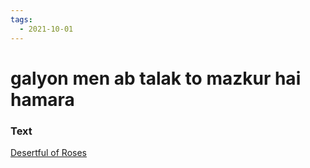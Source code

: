 ```yaml
---
tags:
  - 2021-10-01
---
```

# galyon men ab talak to mazkur hai hamara

### Text
[Desertful of Roses](http://www.columbia.edu/itc/mealac/pritchett/00garden/00c/0069/index_0069.html)

